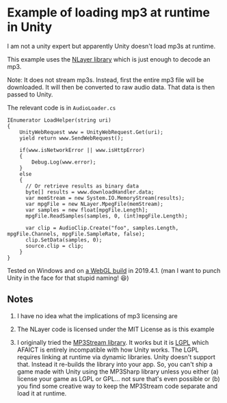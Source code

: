 # Example of loading mp3 at runtime in Unity

I am not a unity expert but apparently Unity doesn't
load mp3s at runtime.

This example uses the [NLayer library](https://github.com/naudio/NLayer) which is just enough to decode an mp3.

Note: It does not stream mp3s. Instead, first the entire mp3 file will be downloaded. It will then be converted
to raw audio data. That data is then passed to Unity.

The relevant code is in `AudioLoader.cs`

```
IEnumerator LoadHelper(string uri)
{
    UnityWebRequest www = UnityWebRequest.Get(uri);
    yield return www.SendWebRequest();

    if(www.isNetworkError || www.isHttpError)
    {
        Debug.Log(www.error);
    }
    else
    {
      // Or retrieve results as binary data
      byte[] results = www.downloadHandler.data;
      var memStream = new System.IO.MemoryStream(results);
      var mpgFile = new NLayer.MpegFile(memStream);
      var samples = new float[mpgFile.Length];
      mpgFile.ReadSamples(samples, 0, (int)mpgFile.Length);

      var clip = AudioClip.Create("foo", samples.Length, mpgFile.Channels, mpgFile.SampleRate, false);
      clip.SetData(samples, 0);
      source.clip = clip;
    }
}
```

Tested on Windows and on [a WebGL build](https://greggman.github.io/unity-load-mp3-at-runtime/) in 2019.4.1. (man I want to punch Unity in the face for that stupid naming! 😆)

## Notes

1. I have no idea what the implications of mp3 licensing are

2. The NLayer code is licensed under the MIT License as is this example

3. I originally tried the [MP3Stream library](https://github.com/ZaneDubya/MP3Sharp). 
   It works but it is [LGPL](https://github.com/ZaneDubya/MP3Sharp/blob/master/license.txt)
   which AFAICT is entirely incompatible with how Unity works. The LGPL requires
   linking at runtime via dynamic libraries. Unity doesn't support that. Instead
   it re-builds the library into your app. So, you can't ship a game made with
   Unity using the MP3Sharp library unless you either (a) license your game as
   LGPL or GPL... not sure that's even possible or (b) you find some creative way to keep
   the MP3Stream code separate and load it at runtime.
